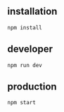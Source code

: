 ## installation

```
npm install
```

## developer

```
npm run dev
```

## production

```
npm start
```
